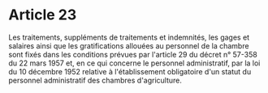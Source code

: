# Article 23

Les traitements, suppléments de traitements et indemnités, les gages et salaires ainsi que les gratifications allouées au personnel de la chambre sont fixés dans les conditions prévues par l'article 29 du décret n° 57-358 du 22 mars 1957 et, en ce qui concerne le personnel administratif, par la loi du 10 décembre 1952 relative à l'établissement obligatoire d'un statut du personnel administratif des chambres d'agriculture.
